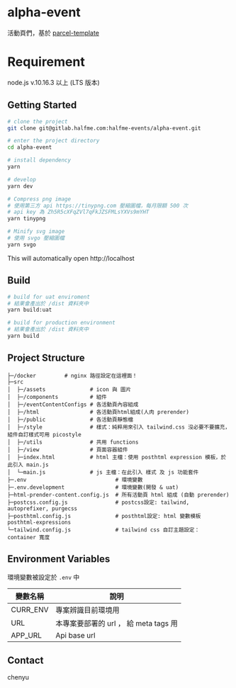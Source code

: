 # alpha-event

活動頁們，基於 [parcel-template](https://gitlab.halfme.com/frontend-boilerplates/parcel-template)

# Requirement

node.js v.10.16.3 以上 (LTS 版本)

## Getting Started

```bash
# clone the project
git clone git@gitlab.halfme.com:halfme-events/alpha-event.git

# enter the project directory
cd alpha-event

# install dependency
yarn

# develop
yarn dev

# Compress png image
# 使用第三方 api https://tinypng.com 壓縮圖檔，每月限額 500 次
# api key 為 Zh5R5cXFqZVl7qFkJZSFMLsYXVs9mYHT
yarn tinypng

# Minify svg image
# 使用 svgo 壓縮圖檔
yarn svgo
```

This will automatically open http://localhost

## Build

```bash
# build for uat enviroment
# 結果會產出於 /dist 資料夾中
yarn build:uat

# build for production environment
# 結果會產出於 /dist 資料夾中
yarn build
```

## Project Structure

```shell
├─/docker         # nginx 路徑設定在這裡面！
├─src
│  ├─/assets              # icon 與 圖片
│  ├─/components          # 組件
│  ├─/eventContentConfigs # 各活動頁內容組成
│  ├─/html                # 各活動頁html組成(人肉 prerender)
│  ├─/public              # 各活動頁靜態檔
│  ├─/style               # 樣式：純粹用來引入 tailwind.css 沒必要不要擴充，組件自訂樣式可用 picostyle
│  ├─/utils               # 共用 functions
│  ├─/view                # 頁面容器組件
│  ├─index.html           # html 主檔：使用 posthtml expression 模板，於此引入 main.js
│  └─main.js              # js 主檔：在此引入 樣式 及 js 功能套件
├─.env                            # 環境變數
├─.env.development                # 環境變數(開發 & uat)
├─html-prender-content.config.js  # 所有活動頁 html 組成 (自動 prerender)
├─postcss.config.js               # postcss設定: tailwind, autoprefixer, purgecss
├─posthtml.config.js              # posthtml設定: html 變數模板 posthtml-expressions
└─tailwind.config.js              # tailwind css 自訂主題設定： container 寬度

```

## Environment Variables

環境變數被設定於 `.env` 中

| 變數名稱 | 說明                                  |
| -------- | ------------------------------------- |
| CURR_ENV | 專案辨識目前環境用                    |
| URL      | 本專案要部署的 url ， 給 meta tags 用 |
| APP_URL  | Api base url                          |

## Contact

chenyu
